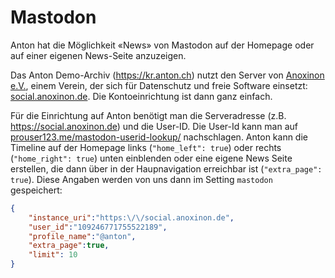 # Mastodon

Anton hat die Möglichkeit «News» von Mastodon auf der Homepage oder auf einer eigenen News-Seite anzuzeigen. 

Das Anton Demo-Archiv (https://kr.anton.ch) nutzt den Server von [Anoxinon e.V.](https://anoxinon.de), einem Verein, der sich für Datenschutz und freie Software einsetzt: [social.anoxinon.de](https://social.anoxinon.de). Die Kontoeinrichtung ist dann ganz einfach.

Für die Einrichtung auf Anton benötigt man die Serveradresse (z.B. https://social.anoxinon.de) und die User-ID. Die User-Id kann man auf [prouser123.me/mastodon-userid-lookup/](https://prouser123.me/mastodon-userid-lookup/) nachschlagen. Anton kann die Timeline auf der Homepage links (`"home_left": true`) oder rechts (`"home_right": true`) unten einblenden oder eine eigene News Seite erstellen, die dann über in der Haupnavigation erreichbar ist (`"extra_page": true`). Diese Angaben werden von uns dann im Setting `mastodon` gespeichert:

```json
{
    "instance_uri":"https:\/\/social.anoxinon.de",
    "user_id":"109246771755522189",
    "profile_name":"@anton",
    "extra_page":true,
    "limit": 10
}
```
